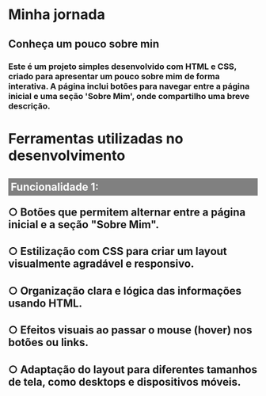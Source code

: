 # Minha jornada

## Conheça um pouco sobre min

### Este é um projeto simples desenvolvido com HTML e CSS, criado para apresentar um pouco sobre mim de forma interativa. A página inclui botões para navegar entre a página inicial e uma seção 'Sobre Mim', onde compartilho uma breve descrição.

# Ferramentas utilizadas no desenvolvimento

## <p style="background-color: gray; color: white; padding: 5px;">Funcionalidade 1: </p> ○ Botões que permitem alternar entre a página inicial e a seção "Sobre Mim".
## ○ Estilização com CSS para criar um layout visualmente agradável e responsivo.
## ○ Organização clara e lógica das informações usando HTML.
## ○ Efeitos visuais ao passar o mouse (hover) nos botões ou links.
## ○ Adaptação do layout para diferentes tamanhos de tela, como desktops e dispositivos móveis.